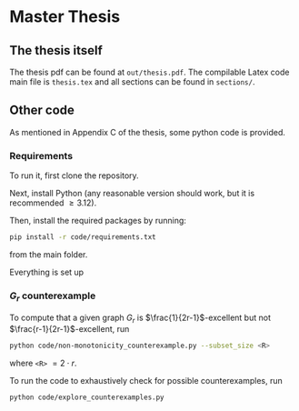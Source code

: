 # Master Thesis

## The thesis itself
The thesis pdf can be found at `out/thesis.pdf`.
The compilable Latex code main file is `thesis.tex` and all sections can be found in `sections/`.

## Other code
As mentioned in Appendix C of the thesis, some python code is provided.

### Requirements
To run it, first clone the repository.

Next, install Python (any reasonable version should work, but it is recommended $\geq 3.12$).

Then, install the required packages by running:
```bash
pip install -r code/requirements.txt
```
from the main folder.

Everything is set up 

### $G_r$ counterexample
To compute that a given graph $G_r$ is $\frac{1}{2r-1}$-excellent but not $\frac{r-1}{2r-1}$-excellent, run
```bash
python code/non-monotonicity_counterexample.py --subset_size <R>
```
where `<R>` $=2\cdot r$.

To run the code to exhaustively check for possible counterexamples, run
```bash
python code/explore_counterexamples.py
```